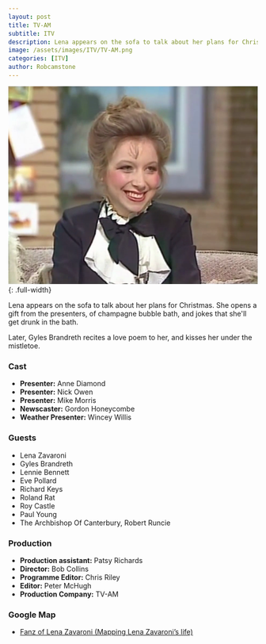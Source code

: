 ```yaml
---
layout: post
title: TV-AM
subtitle: ITV
description: Lena appears on the sofa to talk about her plans for Christmas.
image: /assets/images/ITV/TV-AM.png
categories: [ITV]
author: Robcamstone
---
```


![](/assets/images/ITV/TV-AM.png){: .full-width}

Lena appears on the sofa to talk about her plans for Christmas. She opens a gift from the presenters, of champagne bubble bath, and jokes that she'll get drunk in the bath.

Later, Gyles Brandreth recites a love poem to her, and kisses her under the mistletoe.

### Cast
* **Presenter:** Anne Diamond
* **Presenter:** Nick Owen
* **Presenter:** Mike Morris
* **Newscaster:** Gordon Honeycombe
* **Weather Presenter:** Wincey Willis

### Guests
* Lena Zavaroni
* Gyles Brandreth
* Lennie Bennett
* Eve Pollard
* Richard Keys
* Roland Rat
* Roy Castle
* Paul Young
* The Archbishop Of Canterbury, Robert Runcie

### Production
* **Production assistant:** Patsy Richards
* **Director:** Bob Collins
* **Programme Editor:** Chris Riley
* **Editor:** Peter McHugh
* **Production Company:** TV-AM

### Google Map
* [Fanz of Lena Zavaroni (Mapping Lena Zavaroni’s life)](https://www.google.com/maps/d/u/0/viewer?mid=1D1D0ERV_FQMNb9XZzJ-J3yUlK8aI4vhI&ll=51.54137200000003%2C-0.14349210000000312&z=19)
